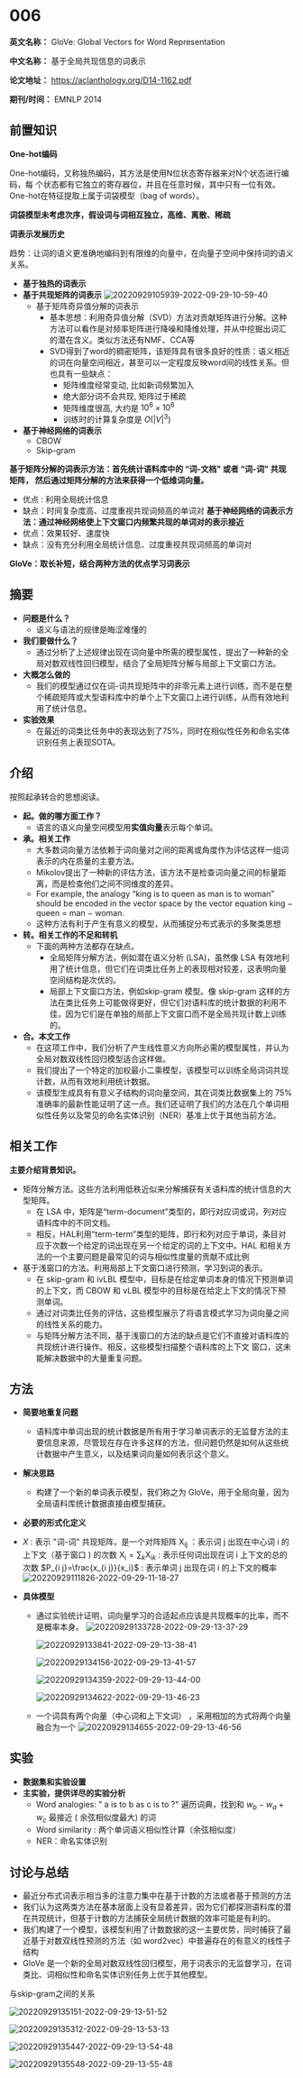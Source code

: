 # 006

**英文名称：** GloVe: Global Vectors for Word Representation

**中文名称：** 基于全局共现信息的词表示

**论文地址：** https://aclanthology.org/D14-1162.pdf

**期刊/时间：** EMNLP 2014

## 前置知识

**One-hot编码**

One-hot编码，又称独热编码，其方法是使用N位状态寄存器来对N个状态进行编码，每 个状态都有它独立的寄存器位，并且在任意时候，其中只有一位有效。One-hot在特征提取上属于词袋模型（bag of words）。

**词袋模型未考虑次序，假设词与词相互独立，高维、离散、稀疏**

**词表示发展历史**

趋势：让词的语义更准确地编码到有限维的向量中，在向量子空间中保持词的语义关系。
- **基于独热的词表示**
- **基于共现矩阵的词表示**
![20220929105939-2022-09-29-10-59-40](https://cdn.jsdelivr.net/gh/ironartisan/picRepo/20220929105939-2022-09-29-10-59-40.png)
  - 基于矩阵奇异值分解的词表示
    - 基本思想：利用奇异值分解（SVD）方法对贡献矩阵进行分解。这种方法可以看作是对频率矩阵进行降噪和降维处理，并从中挖掘出词汇的潜在含义。类似方法还有NMF、CCA等 
    - SVD得到了word的稠密矩阵，该矩阵具有很多良好的性质：语义相近的词在向量空间相近，甚至可以一定程度反映word间的线性关系。但也具有一些缺点：
      - 矩阵维度经常变动, 比如新词频繁加入 
      - 绝大部分词不会共现, 矩阵过于稀疏
      - 矩阵维度很高, 大约是 $10^6 \times 10^6$
      - 训练时的计算复杂度是 $O\left(|V|^3\right)$
- **基于神经网络的词表示**
    - CBOW
    - Skip-gram

**基于矩阵分解的词表示方法：首先统计语料库中的 “词-文档" 或者 “词-词" 共现矩阵， 然后通过矩阵分解的方法来获得一个低维词向量。**

- 优点 : 利用全局统计信息
- 缺点：时间复杂度高、过度重视共现词频高的单词对
**基于神经网络的词表示方法：通过神经网络使上下文窗口内频繁共现的单词对的表示接近**
- 优点：效果较好、速度快
- 缺点：没有充分利用全局统计信息、过度重视共现词频高的单词对
  

**GloVe：取长补短，结合两种方法的优点学习词表示**

## 摘要

- **问题是什么？**
  - 语义与语法的规律是晦涩难懂的
- **我们要做什么？**
  - 通过分析了上述规律出现在词向量中所需的模型属性，提出了一种新的全局对数双线性回归模型，结合了全局矩阵分解与局部上下文窗口方法。
- **大概怎么做的**
  - 我们的模型通过仅在词-词共现矩阵中的非零元素上进行训练，而不是在整个稀疏矩阵或大型语料库中的单个上下文窗口上进行训练，从而有效地利用了统计信息。
- **实验效果**
  - 在最近的词类比任务中的表现达到了75%，同时在相似性任务和命名实体识别任务上表现SOTA。

## 介绍

按照起承转合的思想阅读。
- **起。做的哪方面工作？**
  - 语言的语义向量空间模型用**实值向量**表示每个单词。
- **承。相关工作**
  - 大多数词向量方法依赖于词向量对之间的距离或角度作为评估这样一组词表示的内在质量的主要方法。
  - Mikolov提出了一种新的评估方法，该方法不是检查词向量之间的标量距离，而是检查他们之间不同维度的差异。
  - For example, the analogy “king is to queen as man is to woman” should be encoded in the vector space by the vector equation king − queen = man − woman.
  - 这种方法有利于产生有意义的模型，从而捕捉分布式表示的多聚类思想
- **转。相关工作的不足和转机**
  - 下面的两种方法都存在缺点。
    - 全局矩阵分解方法，例如潜在语义分析 (LSA)，虽然像 LSA 有效地利用了统计信息，但它们在词类比任务上的表现相对较差，这表明向量空间结构是次优的。
    - 局部上下文窗口方法，例如skip-gram 模型。像 skip-gram 这样的方法在类比任务上可能做得更好，但它们对语料库的统计数据的利用不佳，因为它们是在单独的局部上下文窗口而不是全局共现计数上训练的。
- **合。本文工作**
  - 在这项工作中，我们分析了产生线性意义方向所必需的模型属性，并认为全局对数双线性回归模型适合这样做。
  - 我们提出了一个特定的加权最小二乘模型，该模型可以训练全局词词共现计数，从而有效地利用统计数据。
  - 该模型生成具有有意义子结构的词向量空间，其在词类比数据集上的 75% 准确率的最新性能证明了这一点。我们还证明了我们的方法在几个单词相似性任务以及常见的命名实体识别（NER）基准上优于其他当前方法。

## 相关工作

**主要介绍背景知识。**

- 矩阵分解方法。这些方法利用低秩近似来分解捕获有关语料库的统计信息的大型矩阵。
  - 在 LSA 中，矩阵是“term-document”类型的，即行对应词或词，列对应语料库中的不同文档。
  - 相反，HAL利用“term-term”类型的矩阵，即行和列对应于单词，条目对应于次数一个给定的词出现在另一个给定的词的上下文中。HAL 和相关方法的一个主要问题是最常见的词与相似性度量的贡献不成比例
- 基于浅窗口的方法。利用局部上下文窗口进行预测，学习到词的表示。
  - 在 skip-gram 和 ivLBL 模型中，目标是在给定单词本身的情况下预测单词的上下文，而 CBOW 和 vLBL 模型中的目标是在给定上下文的情况下预测单词。
  - 通过对词类比任务的评估，这些模型展示了将语言模式学习为词向量之间的线性关系的能力。
  - 与矩阵分解方法不同，基于浅窗口的方法的缺点是它们不直接对语料库的共现统计进行操作。相反，这些模型扫描整个语料库的上下文 窗口，这未能解决数据中的大量重复问题。

 

## 方法

- **简要地重复问题**
  
  - 语料库中单词出现的统计数据是所有用于学习单词表示的无监督方法的主要信息来源，尽管现在存在许多这样的方法，但问题仍然是如何从这些统计数据中产生意义，以及结果词向量如何表示这个意义。
- **解决思路**
  
  - 构建了一个新的单词表示模型，我们称之为 GloVe，用于全局向量，因为全局语料库统计数据直接由模型捕获。
- **必要的形式化定义**
- $X$ : 表示 "词-词" 共现矩阵，是一个对阵矩阵
$\mathrm{X}_{\mathrm{ij}}$ ：表示词 $\mathrm{j}$ 出现在中心词 $\mathrm{i}$ 的上下文（基于窗口 ) 的次数 $\mathrm{X}_{\mathrm{i}}=\sum_k \mathrm{X}_{\mathrm{i} k}$ : 表示任何词出现在词 $\mathrm{i}$ 上下文的总的次数
$P_{i j}=\frac{x_{i j}}{x_i}$ : 表示单词 $\mathrm{j}$ 出现在词 $\mathrm{i}$ 的上下文的概率
  ![20220929111826-2022-09-29-11-18-27](https://cdn.jsdelivr.net/gh/ironartisan/picRepo/20220929111826-2022-09-29-11-18-27.png)
- **具体模型**
  - 通过实验统计证明，词向量学习的合适起点应该是共现概率的比率，而不是概率本身。
    ![20220929133728-2022-09-29-13-37-29](https://cdn.jsdelivr.net/gh/ironartisan/picRepo/20220929133728-2022-09-29-13-37-29.png)
  
    
    ![20220929133841-2022-09-29-13-38-41](https://cdn.jsdelivr.net/gh/ironartisan/picRepo/20220929133841-2022-09-29-13-38-41.png)

    ![20220929134156-2022-09-29-13-41-57](https://cdn.jsdelivr.net/gh/ironartisan/picRepo/20220929134156-2022-09-29-13-41-57.png)

    ![20220929134359-2022-09-29-13-44-00](https://cdn.jsdelivr.net/gh/ironartisan/picRepo/20220929134359-2022-09-29-13-44-00.png)

    ![20220929134622-2022-09-29-13-46-23](https://cdn.jsdelivr.net/gh/ironartisan/picRepo/20220929134622-2022-09-29-13-46-23.png)
  - 一个词具有两个向量（中心词和上下文词） ，采用相加的方式将两个向量融合为一个
    ![20220929134655-2022-09-29-13-46-56](https://cdn.jsdelivr.net/gh/ironartisan/picRepo/20220929134655-2022-09-29-13-46-56.png)
## 实验

- **数据集和实验设置**
- **主实验，提供详尽的实验分析**
  - Word analogies: " $\mathrm{a}$ is to $\mathrm{b}$ as $\mathrm{c}$ is to ?" 遍历词典，找到和 $w_b-w_a+w_c$ 最接近 ( 余弦相似度最大) 的词
  - Word similarity : 两个单词语义相似性计算（余弦相似度）
  - NER：命名实体识别

## 讨论与总结

- 最近分布式词表示相当多的注意力集中在基于计数的方法或者基于预测的方法
- 我们认为这两类方法在基本层面上没有显着差异，因为它们都探测语料库的潜在共现统计，但基于计数的方法捕获全局统计数据的效率可能是有利的。
- 我们构建了一个模型，该模型利用了计数数据的这一主要优势，同时捕获了最近基于对数双线性预测的方法（如 word2vec）中普遍存在的有意义的线性子结构
- GloVe 是一个新的全局对数双线性回归模型，用于词表示的无监督学习，在词类比、词相似性和命名实体识别任务上优于其他模型。

与skip-gram之间的关系

![20220929135151-2022-09-29-13-51-52](https://cdn.jsdelivr.net/gh/ironartisan/picRepo/20220929135151-2022-09-29-13-51-52.png)

![20220929135312-2022-09-29-13-53-13](https://cdn.jsdelivr.net/gh/ironartisan/picRepo/20220929135312-2022-09-29-13-53-13.png)

![20220929135447-2022-09-29-13-54-48](https://cdn.jsdelivr.net/gh/ironartisan/picRepo/20220929135447-2022-09-29-13-54-48.png)

![20220929135548-2022-09-29-13-55-48](https://cdn.jsdelivr.net/gh/ironartisan/picRepo/20220929135548-2022-09-29-13-55-48.png)